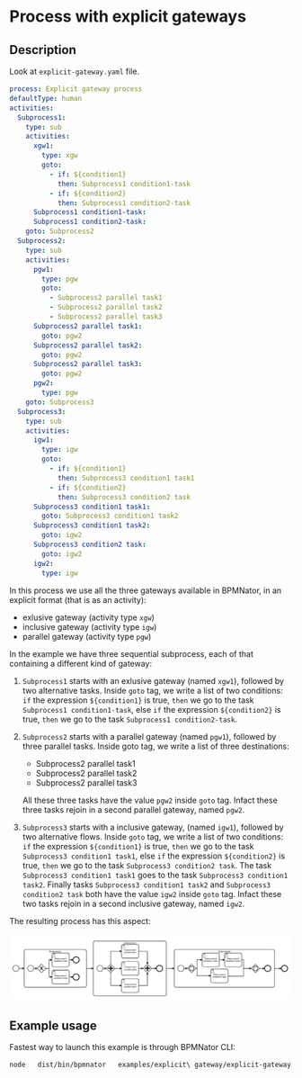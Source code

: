 # Process with explicit gateways

## Description

Look at `explicit-gateway.yaml` file.

```YAML
process: Explicit gateway process
defaultType: human
activities:
  Subprocess1:
    type: sub
    activities:
      xgw1:
        type: xgw
        goto:
          - if: ${condition1}
            then: Subprocess1 condition1-task
          - if: ${condition2}
            then: Subprocess1 condition2-task
      Subprocess1 condition1-task:
      Subprocess1 condition2-task:
    goto: Subprocess2
  Subprocess2:
    type: sub
    activities:
      pgw1:
        type: pgw
        goto:
          - Subprocess2 parallel task1
          - Subprocess2 parallel task2
          - Subprocess2 parallel task3
      Subprocess2 parallel task1:
        goto: pgw2
      Subprocess2 parallel task2:
        goto: pgw2
      Subprocess2 parallel task3:
        goto: pgw2
      pgw2:
        type: pgw
    goto: Subprocess3
  Subprocess3:
    type: sub
    activities:
      igw1:
        type: igw
        goto:
          - if: ${condition1}
            then: Subprocess3 condition1 task1
          - if: ${condition2}
            then: Subprocess3 condition2 task
      Subprocess3 condition1 task1:
        goto: Subprocess3 condition1 task2
      Subprocess3 condition1 task2:
        goto: igw2
      Subprocess3 condition2 task:
        goto: igw2
      igw2:
        type: igw
```

In this process we use all the three gateways available in BPMNator, in an explicit format (that is as an activity):
- exlusive gateway (activity type `xgw`)
- inclusive gateway (activity type `igw`)
- parallel gateway (activity type `pgw`)

In the example we have three sequential subprocess, each of that containing a different kind of gateway:

1. `Subprocess1` starts with an exlusive gateway (named `xgw1`), followed by two alternative tasks. Inside `goto` tag, we write a list of two conditions: `if` the expression `${condition1}` is true, `then` we go to the task `Subprocess1 condition1-task`, else `if` the expression `${condition2}` is true, `then` we go to the task `Subprocess1 condition2-task`.

2. `Subprocess2` starts with a parallel gateway (named `pgw1`), followed by three parallel tasks. Inside goto tag, we write a list of three destinations: 
    - Subprocess2 parallel task1
    - Subprocess2 parallel task2
    - Subprocess2 parallel task3  

    All these three tasks have the value `pgw2` inside `goto` tag. Infact these three tasks rejoin in a second parallel gateway, named `pgw2`.

3. `Subprocess3` starts with a inclusive gateway, (named `igw1`), followed by two alternative flows. Inside `goto` tag, we write a list of two conditions: `if` the expression `${condition1}` is true, `then` we go to the task `Subprocess3 condition1 task1`, else `if` the expression `${condition2}` is true, `then` we go to the task `Subprocess3 condition2 task`. The task `Subprocess3 condition1 task1` goes to the task `Subprocess3 condition1 task2`. Finally tasks `Subprocess3 condition1 task2` and `Subprocess3 condition2 task` both have the value `igw2` inside `goto` tag. Infact these two tasks rejoin in a second inclusive gateway, named `igw2`.

The resulting process has this aspect:

![Explicit gateway](explicit-gateway.png?raw=true)

## Example usage
Fastest way to launch this example is through BPMNator CLI:

```BASH
node   dist/bin/bpmnator   examples/explicit\ gateway/explicit-gateway.yaml   examples/explicit\ gateway/explicit-gateway.bpmn
```